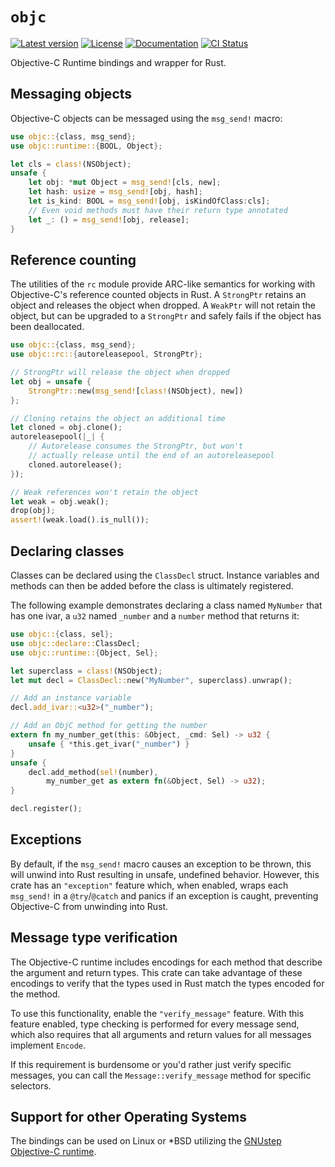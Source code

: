 # `objc`

[![Latest version](https://badgen.net/crates/v/objc)](https://crates.io/crates/objc)
[![License](https://badgen.net/badge/license/MIT/blue)](../LICENSE.txt)
[![Documentation](https://docs.rs/objc/badge.svg)](https://docs.rs/objc/)
[![CI Status](https://github.com/madsmtm/objc/workflows/CI/badge.svg)](https://github.com/madsmtm/objc/actions)

Objective-C Runtime bindings and wrapper for Rust.

## Messaging objects

Objective-C objects can be messaged using the `msg_send!` macro:

```rust , no_run
use objc::{class, msg_send};
use objc::runtime::{BOOL, Object};

let cls = class!(NSObject);
unsafe {
    let obj: *mut Object = msg_send![cls, new];
    let hash: usize = msg_send![obj, hash];
    let is_kind: BOOL = msg_send![obj, isKindOfClass:cls];
    // Even void methods must have their return type annotated
    let _: () = msg_send![obj, release];
}
```

## Reference counting

The utilities of the `rc` module provide ARC-like semantics for working with
Objective-C's reference counted objects in Rust.
A `StrongPtr` retains an object and releases the object when dropped.
A `WeakPtr` will not retain the object, but can be upgraded to a `StrongPtr`
and safely fails if the object has been deallocated.

```rust , no_run
use objc::{class, msg_send};
use objc::rc::{autoreleasepool, StrongPtr};

// StrongPtr will release the object when dropped
let obj = unsafe {
    StrongPtr::new(msg_send![class!(NSObject), new])
};

// Cloning retains the object an additional time
let cloned = obj.clone();
autoreleasepool(|_| {
    // Autorelease consumes the StrongPtr, but won't
    // actually release until the end of an autoreleasepool
    cloned.autorelease();
});

// Weak references won't retain the object
let weak = obj.weak();
drop(obj);
assert!(weak.load().is_null());
```

## Declaring classes

Classes can be declared using the `ClassDecl` struct. Instance variables and
methods can then be added before the class is ultimately registered.

The following example demonstrates declaring a class named `MyNumber` that has
one ivar, a `u32` named `_number` and a `number` method that returns it:

```rust , no_run
use objc::{class, sel};
use objc::declare::ClassDecl;
use objc::runtime::{Object, Sel};

let superclass = class!(NSObject);
let mut decl = ClassDecl::new("MyNumber", superclass).unwrap();

// Add an instance variable
decl.add_ivar::<u32>("_number");

// Add an ObjC method for getting the number
extern fn my_number_get(this: &Object, _cmd: Sel) -> u32 {
    unsafe { *this.get_ivar("_number") }
}
unsafe {
    decl.add_method(sel!(number),
        my_number_get as extern fn(&Object, Sel) -> u32);
}

decl.register();
```

## Exceptions

By default, if the `msg_send!` macro causes an exception to be thrown, this
will unwind into Rust resulting in unsafe, undefined behavior.
However, this crate has an `"exception"` feature which, when enabled, wraps
each `msg_send!` in a `@try`/`@catch` and panics if an exception is caught,
preventing Objective-C from unwinding into Rust.

## Message type verification

The Objective-C runtime includes encodings for each method that describe the
argument and return types. This crate can take advantage of these encodings to
verify that the types used in Rust match the types encoded for the method.

To use this functionality, enable the `"verify_message"` feature.
With this feature enabled, type checking is performed for every message send,
which also requires that all arguments and return values for all messages
implement `Encode`.

If this requirement is burdensome or you'd rather just verify specific messages,
you can call the `Message::verify_message` method for specific selectors.

## Support for other Operating Systems

The bindings can be used on Linux or *BSD utilizing the
[GNUstep Objective-C runtime](https://www.github.com/gnustep/libobjc2).
